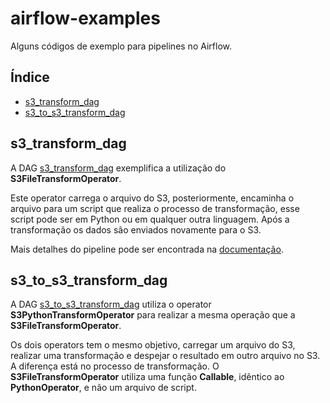 # airflow-examples

Alguns códigos de exemplo para pipelines no Airflow.

## Índice

- [s3_transform_dag](#s3_transform_dag)
- [s3_to_s3_transform_dag](#s3_to_s3_transform_dag)


## s3_transform_dag 

A DAG [s3_transform_dag](/source/dags/dags/s3_transform_dag.py) exemplifica a utilização do **S3FileTransformOperator**. 

Este operator carrega o arquivo do S3, posteriormente, encaminha o arquivo para um script que realiza o processo
de transformação, esse script pode ser em Python ou em qualquer outra linguagem. Após a transformação os dados
são enviados novamente para o S3.

Mais detalhes do pipeline pode ser encontrada na [documentação](/docs/S3FileTransformOperator.md).


## s3_to_s3_transform_dag

A DAG [s3_to_s3_transform_dag](/source/dags/dags/s3_to_s3_transform_dag.py) utiliza o operator **S3PythonTransformOperator**
para realizar a mesma operação que a **S3FileTransformOperator**.

Os dois operators tem o mesmo objetivo, carregar um arquivo do S3, realizar uma transformação e despejar o resultado
em outro arquivo no S3. A diferença está no processo de transformação. O **S3FileTransformOperator** utiliza uma função
**Callable**, idêntico ao **PythonOperator**, e não um arquivo de script.
